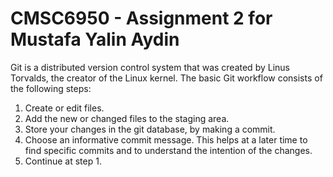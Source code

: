 # CMSC6950 - Assignment 2 for Mustafa Yalin Aydin
Git is a distributed version control system that was created by
Linus Torvalds, the creator of the Linux kernel.
The basic Git workflow consists of the following steps:
1. Create or edit files.
2. Add the new or changed files to the staging area.
3. Store your changes in the git database, by making a commit.
4. Choose an informative commit message. This helps at a later
time to find specific commits and to understand the intention of
the changes.
5. Continue at step 1.
